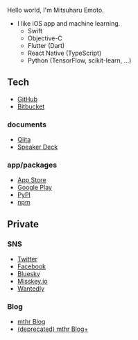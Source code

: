 Hello world, I'm Mitsuharu Emoto.

- I like iOS app and machine learning.
	- Swift
	- Objective-C
	- Flutter (Dart)
	- React Native (TypeScript)
	- Python (TensorFlow, scikit-learn, ...)

## Tech

- [GitHub](https://github.com/mitsuharu)
- [Bitbucket](https://bitbucket.org/mthr1982/)

### documents

- [Qiita](https://qiita.com/mitsuharu_e)
- [Speaker Deck](https://speakerdeck.com/mitsuharu)

### app/packages

- [App Store](https://apps.apple.com/jp/developer/mitsuharu-emoto/id322739939)
- [Google Play](https://play.google.com/store/apps/developer?id=Mitsuharu+Emoto)
- [PyPI](https://pypi.org/user/mitsuharu_e/)
- [npm](https://www.npmjs.com/~mitsuharu_e)


## Private

### SNS

- [Twitter](https://twitter.com/mitsuharu_e)
- [Facebook](https://www.facebook.com/mitsuharu.emoto)
- [Bluesky](https://bsky.app/profile/mitsuharu.bsky.social)
- [Misskey.io](https://misskey.io/@mitsuharu_e)
- [Wantedly](https://www.wantedly.com/id/mitsuharu_emoto)

### Blog

- [mthr Blog](https://mthr.hatenablog.com/)
- [(deprecated) mthr Blog+](https://mthr.blogspot.com/)


